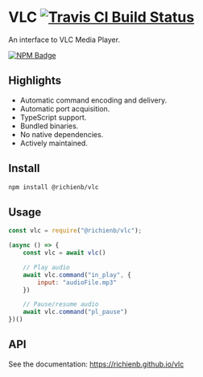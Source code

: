 # VLC [![Travis CI Build Status](https://img.shields.io/travis/com/Richienb/vlc/master.svg?style=for-the-badge)](https://travis-ci.com/Richienb/vlc)

An interface to VLC Media Player.

[![NPM Badge](https://nodei.co/npm/@richienb/vlc.png)](https://npmjs.com/package/@richienb/vlc)

## Highlights

- Automatic command encoding and delivery.
- Automatic port acquisition.
- TypeScript support.
- Bundled binaries.
- No native dependencies.
- Actively maintained.

## Install

```sh
npm install @richienb/vlc
```

## Usage

```js
const vlc = require("@richienb/vlc");

(async () => {
	const vlc = await vlc()

	// Play audio
	await vlc.command("in_play", {
		input: "audioFile.mp3"
	})

	// Pause/resume audio
	await vlc.command("pl_pause")
})()
```

## API

See the documentation: https://richienb.github.io/vlc
